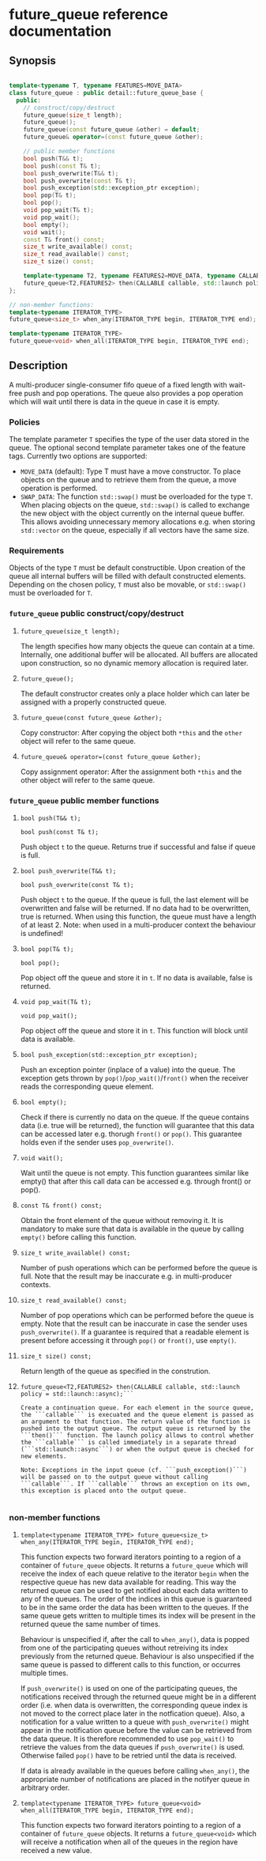 # future_queue reference documentation

## Synopsis

```C++

template<typename T, typename FEATURES=MOVE_DATA>
class future_queue : public detail::future_queue_base {
  public:
    // construct/copy/destruct
    future_queue(size_t length);
    future_queue();
    future_queue(const future_queue &other) = default;
    future_queue& operator=(const future_queue &other);

    // public member functions
    bool push(T&& t);
    bool push(const T& t);
    bool push_overwrite(T&& t);
    bool push_overwrite(const T& t);
    bool push_exception(std::exception_ptr exception);
    bool pop(T& t);
    bool pop();
    void pop_wait(T& t);
    void pop_wait();
    bool empty();
    void wait();
    const T& front() const;
    size_t write_available() const;
    size_t read_available() const;
    size_t size() const;

    template<typename T2, typename FEATURES2=MOVE_DATA, typename CALLABLE>
    future_queue<T2,FEATURES2> then(CALLABLE callable, std::launch policy = std::launch::async);
};

// non-member functions:
template<typename ITERATOR_TYPE>
future_queue<size_t> when_any(ITERATOR_TYPE begin, ITERATOR_TYPE end);

template<typename ITERATOR_TYPE>
future_queue<void> when_all(ITERATOR_TYPE begin, ITERATOR_TYPE end);
```

## Description
A multi-producer single-consumer fifo queue of a fixed length with wait-free push and pop operations. The queue also provides a pop operation which will wait until there is data in the queue in case it is empty.

### Policies
The template parameter ```T``` specifies the type of the user data stored in the queue. The optional second template parameter takes one of the feature tags. Currently two options are supported:

 - ```MOVE_DATA``` (default): Type T must have a move constructor. To place objects on the queue and to retrieve them
                        from the queue, a move operation is performed.
 - ```SWAP_DATA```:           The function ```std::swap()``` must be overloaded for the type ```T```. When placing objects on the
                        queue, ```std::swap()``` is called to exchange the new object with the object currently on the
                        internal queue buffer. This allows avoiding unnecessary memory allocations e.g. when
                        storing ```std::vector``` on the queue, especially if all vectors have the same size.

### Requirements
Objects of the type ```T``` must be default constructible. Upon creation of the queue all internal buffers will be filled with default constructed elements. Depending on the chosen policy, ```T``` must also be movable, or ```std::swap()``` must be overloaded for ```T```.

### ```future_queue``` public construct/copy/destruct

1. ```future_queue(size_t length);```

   The length specifies how many objects the queue can contain at a time. Internally, one additional buffer will be
   allocated. All buffers are allocated upon construction, so no dynamic memory allocation is required later.

2. ```future_queue();```

   The default constructor creates only a place holder which can later be assigned with a properly constructed queue.

3. ```future_queue(const future_queue &other);```

   Copy constructor: After copying the object both ```*this``` and the ```other``` object will refer to the same queue.

4. ```future_queue& operator=(const future_queue &other);```

   Copy assignment operator: After the assignment both ```*this``` and the other object will refer to the same queue.

### ```future_queue``` public member functions

1. ```bool push(T&& t);```

   ```bool push(const T& t);```

   Push object ```t``` to the queue. Returns true if successful and false if queue is full.

2. ```bool push_overwrite(T&& t);```

   ```bool push_overwrite(const T& t);```

   Push object ```t``` to the queue. If the queue is full, the last element will be overwritten and false will be returned. If no data had to be overwritten, true is returned. When using this function, the queue must have a length of at least 2. Note: when used in a multi-producer context the behaviour is undefined!

3. ```bool pop(T& t);```

   ```bool pop();```

   Pop object off the queue and store it in ```t```. If no data is available, false is returned.

4. ```void pop_wait(T& t);```

   ```void pop_wait();```

   Pop object off the queue and store it in ```t```. This function will block until data is available.

5. ```bool push_exception(std::exception_ptr exception);```

   Push an exception pointer (inplace of a value) into the queue. The exception gets thrown by ``pop()``/``pop_wait()``/``front()`` when the receiver reads the corresponding queue element. 

5. ```bool empty();```

   Check if there is currently no data on the queue. If the queue contains data (i.e. true will be returned), the function will guarantee that this data can be accessed later e.g. thorugh ```front()``` or ```pop()```. This guarantee holds even if the sender uses ```pop_overwrite()```.

6. ```void wait();```

   Wait until the queue is not empty. This function guarantees similar like empty() that after this call data can be accessed e.g. through front() or pop().

6. ```const T& front() const;```

   Obtain the front element of the queue without removing it. It is mandatory to make sure that data is available in the queue by calling ```empty()``` before calling this function.
 
7. ```size_t write_available() const;```

   Number of push operations which can be performed before the queue is full. Note that the result may be inaccurate e.g. in multi-producer contexts.

8. ```size_t read_available() const;```

   Number of pop operations which can be performed before the queue is empty. Note that the result can be inaccurate in case the sender uses ```push_overwrite()```. If a guarantee is required that a readable element is present before accessing it through ```pop()``` or ```front()```, use ```empty()```.

9. ```size_t size() const;```

   Return length of the queue as specified in the constrution.

10. ```template<typename T2, typename FEATURES2=MOVE_DATA, typename CALLABLE>
    future_queue<T2,FEATURES2> then(CALLABLE callable, std::launch policy = std::launch::async);```

    Create a continuation queue. For each element in the source queue, the ```callable``` is execuated and the queue element is passed as an argument to that function. The return value of the function is pushed into the output queue. The output queue is returned by the ```then()``` function. The launch policy allows to control whether the ```callable``` is called immediately in a separate thread (```std::launch::async```) or when the output queue is checked for new elements.
    
    Note: Exceptions in the input queue (cf. ```push_exception()```) will be passed on to the output queue without calling ```callable```. If ```callable``` throws an exception on its own, this exception is placed onto the output queue.


### non-member functions
1. ```template<typename ITERATOR_TYPE> future_queue<size_t> when_any(ITERATOR_TYPE begin, ITERATOR_TYPE end);```

   This function expects two forward iterators pointing to a region of a container of ```future_queue``` objects. It returns a ```future_queue``` which will receive the index of each queue relative to the iterator ```begin``` when the respective queue has new data available for reading. This way the returned queue can be used to get notified about each data written to any of the queues. The order of the indices in this queue is guaranteed to be in the same order the data has been written to the queues. If the same queue gets written to multiple times its index will be present in the returned queue the same number of times.

   Behaviour is unspecified if, after the call to ```when_any()```, data is popped from one of the participating queues without retreiving its index previously from the returned queue. Behaviour is also unspecified if the same queue is passed to different calls to this function, or occurres multiple times.

   If ```push_overwrite()``` is used on one of the participating queues, the notifications received through the returned queue might be in a different order (i.e. when data is overwritten, the corresponding queue index is not moved to the correct place later in the notfication queue). Also, a notification for a value written to a queue with ```push_overwrite()``` might appear in the notification queue before the value can be retrieved from the data queue. It is therefore recommended to use ```pop_wait()``` to retrieve the values from the data queues if ```push_overwrite()``` is used. Otherwise failed ```pop()``` have to be retried until the data is received.

   If data is already available in the queues before calling ```when_any()```, the appropriate number of notifications are placed in the notifyer queue in arbitrary order.
   
2. ```template<typename ITERATOR_TYPE> future_queue<void> when_all(ITERATOR_TYPE begin, ITERATOR_TYPE end);```

   This function expects two forward iterators pointing to a region of a container of ```future_queue``` objects. It returns a ```future_queue<void>``` which will receive a notification when all of the queues in the region have received a new value.
